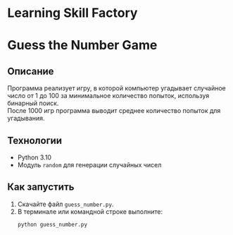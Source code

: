 # Learning Skill Factory

# Guess the Number Game

## Описание
Программа реализует игру, в которой компьютер угадывает случайное число от 1 до 100 за минимальное количество попыток, используя бинарный поиск.  
После 1000 игр программа выводит среднее количество попыток для угадывания.

## Технологии
- Python 3.10
- Модуль `random` для генерации случайных чисел

## Как запустить
1. Скачайте файл `guess_number.py`.
2. В терминале или командной строке выполните:
   ```bash
   python guess_number.py

